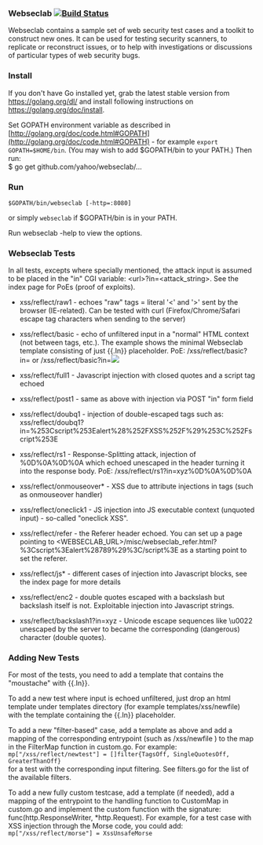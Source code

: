 ### Webseclab [![Build Status](https://travis-ci.org/yahoo/webseclab.svg?branch=master)](https://travis-ci.org/yahoo/webseclab)

Webseclab contains a sample set of web security test cases and a toolkit to construct new ones.  It can be used for testing security scanners, to replicate or reconstruct issues, or to help with investigations or discussions of particular types of web security bugs.

### Install

If you don't have Go installed yet, grab the latest stable version from https://golang.org/dl/ and install following instructions on https://golang.org/doc/install.   

Set GOPATH environment variable as described in [http://golang.org/doc/code.html#GOPATH](http://golang.org/doc/code.html#GOPATH) - for example `export GOPATH=$HOME/bin`.  (You may wish to add $GOPATH/bin to your PATH.) Then run:      
	$ go get github.com/yahoo/webseclab/...

### Run

```
$GOPATH/bin/webseclab [-http=:8080]
```
or simply ```webseclab``` if $GOPATH/bin is in your PATH.

Run webseclab -help to view the options.  

### Webseclab Tests

In all tests, excepts where specially mentioned, the attack input is assumed to be placed in the "in" CGI variable: &lt;url&gt;?in=&lt;attack_string&gt;. See the index page for PoEs (proof of exploits).

* xss/reflect/raw1 - echoes "raw" tags = literal '&lt;' and '&gt;' sent by the browser (IE-related). Can be tested with curl (Firefox/Chrome/Safari escape tag characters when sending to the server)

* xss/reflect/basic - echo of unfiltered input in a "normal" HTML context (not between tags, etc.). The example shows the minimal Webseclab template consisting of just {{.In}} placeholder.  PoE: /xss/reflect/basic?in=<script>alert(/HACKED/)</script>  or /xss/reflect/basic?in=<img src=foo onerror=alert(12345)>

* xss/reflect/full1 - Javascript injection with closed quotes and a script tag echoed

* xss/reflect/post1 - same as above with injection via POST "in" form field

* xss/reflect/doubq1 - injection of double-escaped tags such as: xss/reflect/doubq1?in=%253Cscript%253Ealert%28%252FXSS%252F%29%253C%252Fscript%253E

* xss/reflect/rs1 - Response-Splitting attack, injection of %0D%0A%0D%0A which echoed unescaped in the header turning it into the response body. PoE:
/xss/reflect/rs1?in=xyz%0D%0A%0D%0A<script>alert(/BAD_NEWS/)</script>

* xss/reflect/onmouseover* - XSS due to attribute injections in tags (such as onmouseover handler)

* xss/reflect/oneclick1 - JS injection into JS executable context (unquoted input) - so-called "oneclick XSS".

* xss/reflect/refer -  the Referer header echoed. You can set up a page pointing to <WEBSECLAB_URL>/misc/webseclab_refer.html?%3Cscript%3Ealert%28789%29%3C/script%3E as a starting point to set the referer. 

* xss/reflect/js* - different cases of injection into Javascript blocks, see the index page for more details

* xss/reflect/enc2 - double quotes escaped with a backslash but backslash itself is not.  Exploitable injection into Javascript strings. 

* xss/reflect/backslash1?in=xyz - Unicode escape sequences like \u0022 unescaped by the server to became the corresponding (dangerous) character (double quotes). 


### Adding New Tests

For most of the tests, you need to add a template that contains the "moustache" with {{.In}}.

To add a new test where input is echoed unfiltered, just drop an html
template under templates directory (for example templates/xss/newfile) with the template containing the {{.In}} placeholder.

To add a new "filter-based" case, add a template as above and add
a mapping of the corresponding entrypoint (such as /xss/newfile )
to the map in the FilterMap function in custom.go.  For example:  
```mp["/xss/reflect/newtest"] = []filter{TagsOff, SingleQuotesOff, GreaterThanOff}```  
 for a test with the corresponding input filtering.  See filters.go for the list of the available filters.

To add a new fully custom testcase, add a template (if needed),
add a mapping of the entrypoint to the handling function to CustomMap in custom.go and implement the custom function with the signature: func(http.ResponseWriter, *http.Request).  For example, for a test case with XSS injection through the Morse code, you could add:  
```mp["/xss/reflect/morse"] = XssUnsafeMorse```  

